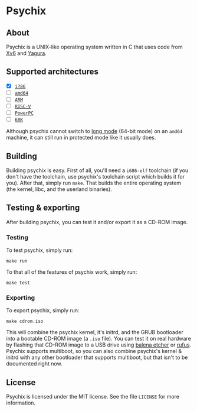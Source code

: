 # Psychix
## About
Psychix is a UNIX-like operating system written in C that uses code from [Xv6](https://github.com/mit-pdos/xv6-public) and [Yagura](https://github.com/mosmeh/yagura).
## Supported architectures
- [X] [`i?86`](https://en.wikipedia.org/wiki/X86)
- [ ] [`amd64`](https://en.wikipedia.org/wiki/X86-64)
- [ ] [`ARM`](https://en.wikipedia.org/wiki/ARM_architecture_family)
- [ ] [`RISC-V`](https://riscv.org/)
- [ ] [`PowerPC`](https://en.wikipedia.org/wiki/PowerPC)
- [ ] [`68K`](https://en.wikipedia.org/wiki/Motorola_68000_series)

Although psychix cannot switch to [long mode](https://wiki.osdev.org/Setting_Up_Long_Mode) (64-bit mode) on an `amd64` machine, it can still run in protected mode like it usually does.
## Building
Building psychix is easy. First of all, you'll need a `i686-elf` toolchain (if you don't have the toolchain, use psychix's toolchain script which builds it for you). After that, simply run `make`. That builds the entire operating system (the kernel, libc, and the userland binaries).
## Testing & exporting
After building psychix, you can test it and/or export it as a CD-ROM image.
### Testing
To test psychix, simply run:
```
make run
```
To that all of the features of psychix work, simply run:
```
make test
```
### Exporting
To export psychix, simply run:
```
make cdrom.iso
```
This will combine the psychix kernel, it's initrd, and the GRUB bootloader into a bootable CD-ROM image (a `.iso` file). You can test it on real hardware by flashing that CD-ROM image to a USB drive using [balena etcher](https://www.balena.io/etcher) or [rufus](https://rufus.ie/en/).
Psychix supports multiboot, so you can also combine psychix's kernel & initrd with any other bootloader that supports multiboot, but that isn't to be documented right now.
## License
Psychix is licensed under the MIT license. See the file `LICENSE` for more information.